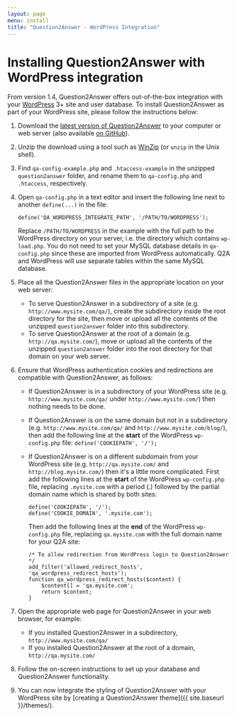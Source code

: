 ```yaml
---
layout: page
menu: install
title: "Question2Answer - WordPress Integration"
---
```


# Installing Question2Answer with WordPress integration

From version 1.4, Question2Answer offers out-of-the-box integration with your [WordPress](http://wordpress.org/) 3+ site and user database. To install Question2Answer as part of your WordPress site, please follow the instructions below:

1. Download the [latest version of Question2Answer](https://github.com/q2a/question2answer/releases) to your computer or web server (also available [on GitHub](https://github.com/q2a/question2answer)).

2. Unzip the download using a tool such as [WinZip](http://www.winzip.com/) (or `unzip` in the Unix shell).

3. Find `qa-config-example.php` and `.htaccess-example` in the unzipped `question2answer` folder, and rename them to `qa-config.php` and `.htaccess`, respectively.

4. Open `qa-config.php` in a text editor and insert the following line next to another `define(...)` in the file:

    `define('QA_WORDPRESS_INTEGRATE_PATH', '/PATH/TO/WORDPRESS');`

    Replace `/PATH/TO/WORDPRESS` in the example with the full path to the WordPress directory on your server, i.e. the directory which contains `wp-load.php`. You do not need to set your MySQL database details in `qa-config.php` since these are imported from WordPress automatically. Q2A and WordPress will use separate tables within the same MySQL database.

5. Place all the Question2Answer files in the appropriate location on your web server:
    - To serve Question2Answer in a subdirectory of a site (e.g. `http://www.mysite.com/qa/`), create the subdirectory inside the root directory for the site, then move or upload all the contents of the unzipped `question2answer` folder into this subdirectory.
    - To serve Question2Answer at the root of a domain (e.g. `http://qa.mysite.com/`), move or upload all the contents of the unzipped `question2answer` folder into the root directory for that domain on your web server.

6. Ensure that WordPress authentication cookies and redirections are compatible with Question2Answer, as follows:
    - If Question2Answer is in a subdirectory of your WordPress site (e.g. `http://www.mysite.com/qa/` under `http://www.mysite.com/`) then nothing needs to be done.
    - If Question2Answer is on the same domain but not in a subdirectory (e.g. `http://www.mysite.com/qa/` and `http://www.mysite.com/blog/`), then add the following line at the **start** of the WordPress `wp-config.php` file:
        `define('COOKIEPATH', '/');`
    - If Question2Answer is on a different subdomain from your WordPress site (e.g. `http://qa.mysite.com/` and `http://blog.mysite.com/`) then it's a little more complicated. First add the following lines at the **start** of the WordPress `wp-config.php` file, replacing `.mysite.com` with a period (.) followed by the partial domain name which is shared by both sites:

        ```php?start_inline=1
        define('COOKIEPATH', '/');
        define('COOKIE_DOMAIN', '.mysite.com');
        ```

        Then add the following lines at the **end** of the WordPress `wp-config.php` file, replacing `qa.mysite.com` with the full domain name for your Q2A site:

        ```php?start_inline=1
        /* To allow redirection from WordPress login to Question2Answer */
        add_filter('allowed_redirect_hosts', 'qa_wordpress_redirect_hosts');
        function qa_wordpress_redirect_hosts($content) {
            $content[] = 'qa.mysite.com';
            return $content;
        }
        ```

7. Open the appropriate web page for Question2Answer in your web browser, for example:
    - If you installed Question2Answer in a subdirectory, `http://www.mysite.com/qa/`
    - If you installed Question2Answer at the root of a domain, `http://qa.mysite.com/`

8. Follow the on-screen instructions to set up your database and Question2Answer functionality.

9. You can now integrate the styling of Question2Answer with your WordPress site by [creating a Question2Answer theme]({{ site.baseurl }}/themes/).
